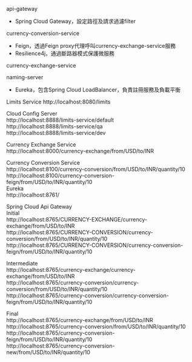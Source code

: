 api-gateway

- Spring Cloud Gateway，設定路徑及請求過濾filter

currency-conversion-service

- Feign，透過Feign proxy代理呼叫currency-exchange-service服務
- Resilience4j，通過斷路器模式保護微服務

currency-exchange-service

naming-server

- Eureka，包含Spring Cloud LoadBalancer，負責註冊服務及負載平衡  
  
  
Limits Service
  http://localhost:8080/limits  
  
Cloud Config Server  
  http://localhost:8888/limits-service/default  
  http://localhost:8888/limits-service/qa  
  http://localhost:8888/limits-service/dev  
  
Currency Exchange Service  
  http://localhost:8000/currency-exchange/from/USD/to/INR  
    
Currency Conversion Service  
  http://localhost:8100/currency-conversion/from/USD/to/INR/quantity/10  
  http://localhost:8100/currency-conversion-feign/from/USD/to/INR/quantity/10  
Eureka  
  http://localhost:8761/  
  
Spring Cloud Api Gateway  
Initial  
  http://localhost:8765/CURRENCY-EXCHANGE/currency-exchange/from/USD/to/INR  
  http://localhost:8765/CURRENCY-CONVERSION/currency-conversion/from/USD/to/INR/quantity/10  
  http://localhost:8765/CURRENCY-CONVERSION/currency-conversion-feign/from/USD/to/INR/quantity/10  
  
Intermediate  
  http://localhost:8765/currency-exchange/currency-exchange/from/USD/to/INR  
  http://localhost:8765/currency-conversion/currency-conversion/from/USD/to/INR/quantity/10  
  http://localhost:8765/currency-conversion/currency-conversion-feign/from/USD/to/INR/quantity/10  
  
Final  
  http://localhost:8765/currency-exchange/from/USD/to/INR  
  http://localhost:8765/currency-conversion/from/USD/to/INR/quantity/10  
  http://localhost:8765/currency-conversion-feign/from/USD/to/INR/quantity/10  
  http://localhost:8765/currency-conversion-new/from/USD/to/INR/quantity/10  
